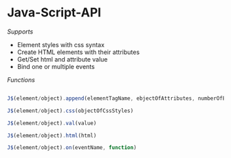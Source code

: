 # Java-Script-API

*Supports*

* Element styles with css syntax
* Create HTML elements with their attributes
* Get/Set html and attribute value
* Bind one or multiple events

*Functions*

```javascript

J$(element/object).append(elementTagName, ebjectOfAttributes, numberOfElements)

J$(element/object).css(objectOfCssStyles)

J$(element/object).val(value)

J$(element/object).html(html)

J$(element/object).on(eventName, function)

```